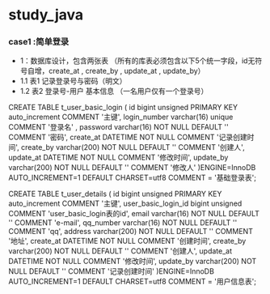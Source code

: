 # study_java
### case1 :简单登录
- 1：数据库设计，包含两张表 （所有的库表必须包含以下5个统一字段，id无符号自增，create_at , create_by , update_at , update_by）
- 1.1 表1 记录登录号与密码（明文）
- 1.2 表2 登录号-用户 基本信息 （一名用户仅有一个登录号）

CREATE TABLE t_user_basic_login
(
    id bigint unsigned  PRIMARY KEY auto_increment COMMENT '主键',
    login_number varchar(16) unique COMMENT '登录名' ,
    password varchar(16) NOT NULL DEFAULT '' COMMENT '密码',
    create_at DATETIME NOT NULL  COMMENT '记录创建时间',
    create_by varchar(200) NOT NULL  DEFAULT '' COMMENT '创建人',
    update_at DATETIME NOT NULL  COMMENT '修改时间',
    update_by varchar(200) NOT NULL DEFAULT ''  COMMENT '修改人'
)ENGINE=InnoDB AUTO_INCREMENT=1 DEFAULT CHARSET=utf8 COMMENT = '基础登录表';





CREATE TABLE t_user_details
(
    id bigint unsigned  PRIMARY KEY auto_increment COMMENT '主键',
    user_basic_login_id bigint unsigned  COMMENT 'user_basic_login表的id',
    email varchar(16) NOT NULL DEFAULT '' COMMENT 'e-mail',
    qq_number varchar(16) NOT NULL DEFAULT '' COMMENT 'qq',
    address varchar(200) NOT NULL  DEFAULT '' COMMENT '地址',
    create_at DATETIME NOT NULL  COMMENT '创建时间',
    create_by varchar(200) NOT NULL DEFAULT '' COMMENT '创建人',
    update_at DATETIME NOT NULL   COMMENT '修改时间',
    update_by varchar(200) NOT NULL DEFAULT '' COMMENT '记录创建时间'
)ENGINE=InnoDB AUTO_INCREMENT=1 DEFAULT CHARSET=utf8 COMMENT = '用户信息表';
